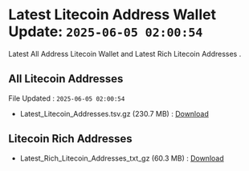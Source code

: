 # Latest Litecoin Address Wallet Update: `2025-06-05 02:00:54`

Latest All Address Litecoin Wallet and Latest Rich Litecoin Addresses .

## All Litecoin Addresses

File Updated : `2025-06-05 02:00:54`

- Latest_Litecoin_Addresses.tsv.gz (230.7 MB) : [Download](https://github.com/Pymmdrza/Rich-Address-Wallet/releases/tag/Litecoin)

## Litecoin Rich Addresses

- Latest_Rich_Litecoin_Addresses_txt_gz (60.3 MB) : [Download](https://github.com/Pymmdrza/Rich-Address-Wallet/releases/tag/Litecoin)
